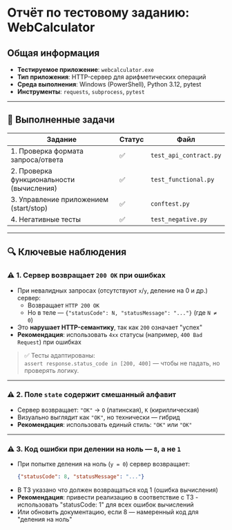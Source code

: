 # Отчёт по тестовому заданию: WebCalculator

## Общая информация
- **Тестируемое приложение**: `webcalculator.exe`
- **Тип приложения**: HTTP-сервер для арифметических операций
- **Среда выполнения**: Windows (PowerShell), Python 3.12, pytest
- **Инструменты**: `requests`, `subprocess`, `pytest`

---

## 🧪 Выполненные задачи

| Задание | Статус | Файл |
|--------|--------|------|
| 1. Проверка формата запроса/ответа | ✅ | `test_api_contract.py` |
| 2. Проверка функциональности (вычисления) | ✅ | `test_functional.py` |
| 3. Управление приложением (start/stop) | ✅ | `conftest.py` |
| 4. Негативные тесты | ✅ | `test_negative.py` |

---

## 🔍 Ключевые наблюдения

### ⚠️ 1. Сервер возвращает `200 OK` при ошибках
- При невалидных запросах (отсутствуют `x`/`y`, деление на 0 и др.) сервер:
  - Возвращает `HTTP 200 OK`
  - Но в теле — `{"statusCode": N, "statusMessage": "..."}` (где `N ≠ 0`)
- Это **нарушает HTTP-семантику**, так как `200` означает "успех"
- **Рекомендация**: использовать `4xx` статусы (например, `400 Bad Request`) при ошибках

> ✅ Тесты адаптированы:  
> `assert response.status_code in [200, 400]` — чтобы не падать, но проверять логику.

---

### ⚠️ 2. Поле `state` содержит смешанный алфавит
- Сервер возвращает: `"OК"` → `O` (латинская), `К` (кириллическая)
- Визуально выглядит как `"OK"`, но технически — гибрид
- **Рекомендация**: использовать единый стиль: `"OK"` или `"ОК"`

---

### ⚠️ 3. Код ошибки при делении на ноль — `8`, а не `1`
- При попытке деления на ноль (`y = 0`) сервер возвращает:
  ```json
  {"statusCode": 8, "statusMessage": "..."}
- В ТЗ указано что должен возвращаться код 1 (ошибка вычисления)
- **Рекомендация**: привести реализацию в соответствие с ТЗ - использовать "statusCode: 1" для всех ошибок вычислений
- Или обновить документацию, если 8 — намеренный код для "деления на ноль"